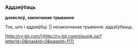 ### Аддзяўбаць
**дзеяслоў, закончанае трыванне**

Тое, што і аддзяўбці. || незакончанае трыванне: аддзёўбваць.

<a rel="author">[http://rv-blr.com/](http://rv-blr.com/slounik.jsp?letterId=0&maskId=0&pageId=117)</a>
